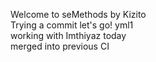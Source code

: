 Welcome to seMethods by Kizito <br>
Trying a commit     let's go!
yml1 <br>  working with Imthiyaz     today        <br> merged into previous CI